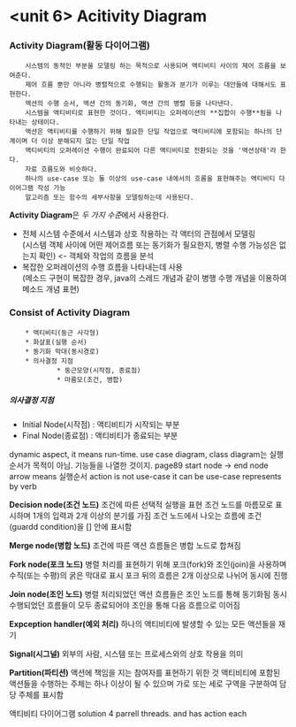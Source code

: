 <unit 6> Acitivity Diagram
========================
### Activity Diagram(활동 다이어그램) ###
        시스템의 동적인 부분을 모델링 하는 목적으로 사용되며 액티비티 사이의 제어 흐름을 보여준다.
        제어 흐름 뿐만 아니라 병렬적으로 수행되는 활동과 분기가 이루는 대안들에 대해서도 표현한다.
        액션의 수행 순서, 액션 간의 동기화, 액션 간의 병렬 등을 나타낸다.
        시스템을 액티비티로 표현한 것이다. 액티비티는 오퍼레이션의 **집합이 수행**됨을 나타내는 상태이다.
        액션은 액티비티를 수행하기 위해 필요한 단일 작업으로 액티비티에 포함되는 하나의 단계이며 더 이상 분해되지 않는 단일 작업
        액티비티의 오퍼레이션 수행이 완료되어 다른 액티비티로 전환되는 것을 '액션상태'라 한다.
        자료 흐름도와 비슷하다.
        하나의 use-case 또는 둘 이상의 use-case 내에서의 흐름을 표현해주는 액티비티 다이어그램 작성 가능
        알고리즘 또는 함수의 세부사항을 모델링하는데 사용된다.

**Activity Diagram**은 *두 가지 수준*에서 사용한다.

* 전체 시스템 수준에서 시스템과 상호 작용하는 각 액터의 관점에서 모델링  
(시스템 객체 사이에 어떤 제어흐름 또는 동기화가 필요한지, 병렬 수행 가능성은 없는지 확인) <- 객체와 작업의 흐름을 분석  
* 복잡한 오퍼레이션의 수행 흐름을 나타내는데 사용  
(메소드 구현이 복잡한 경우, java의 스레드 개념과 같이 병행 수행 개념을 이용하여 메소드 개념 표현)  

### Consist of Activity Diagram ###
        * 액티비티(둥근 사각형)
        * 화살표(실행 순서)
        * 동기화 막대(동시경로)
        * 의사결정 지점
                * 둥근모양(시작점, 종료점)
                * 마름모(조건, 병합)
##### 의사결정 지점 #####
* Initial Node(시작점) : 액티비티가 시작되는 부분
* Final Node(종료점) : 액티비티가 종료되는 부분


dynamic aspect, it means run-time.
use case diagram, class diagram는 실행순서가 목적이 아님. 기능들을 나열한 것이지.
page89
start node -> end node
arrow means 실행순서
<action>
action is not use-case
it can be use-case
represents by verb



**Decision node(조건 노드)**
조건에 따른 선택적 실행을 표현
조건 노드를 마름모로 표시하며 1개의 입력과 2개 이상의 분기를 가짐
조건 노드에서 나오는 흐름에 조건(guardd condition)을 [] 안에 표시함

**Merge node(병합 노드)**
조건에 따른 액션 흐름들은 병합 노드로 합쳐짐

**Fork node(포크 노드)**
병렬 처리를 표현하기 위해 포크(fork)와 조인(join)을 사용하며 수직(또는 수평)의 굵은 막대로 표시
포크 뒤의 흐름은 2개 이상으로 나뉘어 동시에 진행

**Join node(조인 노드)**
병렬 처리되었던 액션 흐름들은 조인 노드를 통해 동기화됨
동시 수행되었던 흐름들이 모두 종료되어야 조인을 통해 다음 흐름으로 이어짐

**Expception handler(예외 처리)**
하나의 액티비티에 발생할 수 있는 모든 액션들을 재기

**Signal(시그널)**
외부의 사람, 시스템 또는 프로세스와의 상호 작용을 의미

**Partition(파티션)**
액션에 책임을 지는 참여자를 표현하기 위한 것
액티비티에 포함된 액션들을 수행하는 주체는 하나 이상이 될 수 있으며 가로 또는 세로 구역을 구분하여 담당 주체를 표시함



액티비티 다이어그램 solution
4 parrell threads. and has action each
